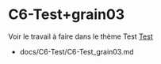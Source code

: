 
# C6-Test+grain03
 

Voir le travail à faire dans le thème Test
[Test](https://github.com/solicoders/evaluation/issues/10)


- docs/C6-Test/C6-Test_grain03.md 
 
